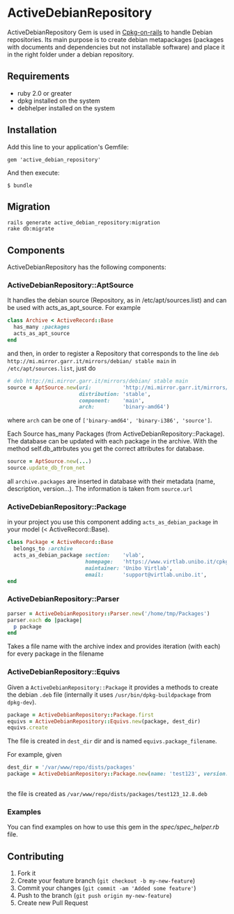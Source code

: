 # ActiveDebianRepository

ActiveDebianRepository Gem is used in [Cpkg-on-rails](https://github.com/virtlab-unibo/cpkg-on-rails)
to handle Debian repositories. Its main purpose is to create debian metapackages
(packages with documents and dependencies but not installable software) and
place it in the right folder under a debian repository.

## Requirements

* ruby 2.0 or greater
* dpkg installed on the system
* debhelper installed on the system

## Installation

Add this line to your application's Gemfile:

    gem 'active_debian_repository'

And then execute:

    $ bundle

## Migration

    rails generate active_debian_repository:migration
    rake db:migrate


## Components

ActiveDebianRepository has the following components:

### ActiveDebianRepository::AptSource

It handles the debian source (Repository, as in 
/etc/apt/sources.list) and can be used with
acts_as_apt_source. For example

```ruby
class Archive < ActiveRecord::Base
  has_many :packages
  acts_as_apt_source
end
```

and then, in order to register a Repository that corresponds 
to the line `deb http://mi.mirror.garr.it/mirrors/debian/ stable main`
in `/etc/apt/sources.list`, just do

```ruby
# deb http://mi.mirror.garr.it/mirrors/debian/ stable main
source = AptSource.new(uri:          'http://mi.mirror.garr.it/mirrors/debian',
                       distribution: 'stable',
                       component:    'main',
                       arch:         'binary-amd64')
```

where `arch` can be one of `['binary-amd64', 'binary-i386', 'source']`.

Each Source has_many Packages (from ActiveDebianRepository::Package). The database
can be updated with each package in the archive. With the method
self.db_attrbutes you get the correct attributes for database.

```ruby
source = AptSource.new(...)
source.update_db_from_net
```

all `archive.packages` are inserted in database with their
metadata (name, description, version...). The information
is taken from 
`source.url`

### ActiveDebianRepository::Package

in your project you use this component adding
`acts_as_debian_package` in your model (< ActiveRecord::Base).

```ruby
class Package < ActiveRecord::Base
  belongs_to :archive
  acts_as_debian_package section:    'vlab',
                         homepage:   'https://www.virtlab.unibo.it/cpkg/',
                         maintainer: 'Unibo Virtlab',
                         email:      'support@virtlab.unibo.it',
end
```

### ActiveDebianRepository::Parser

```ruby
parser = ActiveDebianRepository::Parser.new('/home/tmp/Packages')
parser.each do |package|
  p package
end
```

Takes a file name with the archive index and provides iteration (with each)
for every package in the filename
 
### ActiveDebianRepository::Equivs

Given a `ActiveDebianRepository::Package` it provides a methods to create the debian
`.deb` file (internally it uses `/usr/bin/dpkg-buildpackage` from `dpkg-dev`).

```ruby
package = ActiveDebianRepository::Package.first
equivs = ActiveDebianRepository::Equivs.new(package, dest_dir)
equivs.create
```

The file is created in `dest_dir` dir and 
is named `equivs.package_filename`.

For example, given

```ruby
dest_dir = '/var/www/repo/dists/packages'
package = ActiveDebianRepository::Package.new(name: 'test123', version: '12.8') 
                                
```

the file is created as `/var/www/repo/dists/packages/test123_12.8.deb`

### Examples

You can find examples on how to use this gem in the *spec/spec_helper.rb* file.

## Contributing

1. Fork it
2. Create your feature branch (`git checkout -b my-new-feature`)
3. Commit your changes (`git commit -am 'Added some feature'`)
4. Push to the branch (`git push origin my-new-feature`)
5. Create new Pull Request

